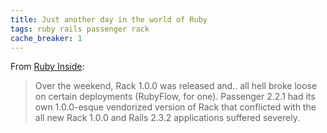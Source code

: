 ```yaml
---
title: Just another day in the world of Ruby
tags: ruby rails passenger rack
cache_breaker: 1
---
```


From [Ruby Inside](http://www.rubyinside.com/interesting-ruby-tidbits-that-don%E2%80%99t-need-separate-posts-23-1716.html):

> Over the weekend, Rack 1.0.0 was released and.. all hell broke loose on certain deployments (RubyFlow, for one). Passenger 2.2.1 had its own 1.0.0-esque vendorized version of Rack that conflicted with the all new Rack 1.0.0 and Rails 2.3.2 applications suffered severely.
